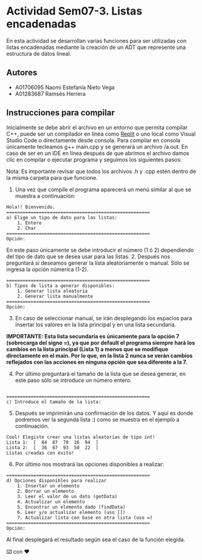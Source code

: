 # Actividad Sem07-3. Listas encadenadas

En esta actividad se desarrollan varias funciones para ser utilizadas con listas encadenadas mediante la creación de un ADT que represente una estructura de datos lineal.

## Autores

- A01706095 Naomi Estefanía Nieto Vega
- A01283687 Ramsés Herrera

## Instrucciones para compilar 

Inicialmente se debe abrir el archivo en un entorno que permita compilar C++, puede ser un compilador en línea como [Replit](https://replit.com/) o uno local como Visual Studio Code o directamente desde consola. Para compilar en consola únicamente tecleamos g++ main.cpp y se generará un archivo /a.out. En caso de ser en un IDE en línea después de que abrimos el archivo damos clic en compilar o ejecutar programa y seguimos los siguientes pasos:

Nota: Es importante revisar que todos los archivos .h y .cpp estén dentro de la misma carpeta para que funcione.

1. Una vez que compile el programa aparecerá un menú similar al que se muestra a continuación:
```
Hola!! Bienvenido.
=====================================================
a) Elige un tipo de dato para las listas: 
    1. Entero 
    2. Char 
=====================================================
Opción: 
```
En este paso únicamente se debe introducir el número (1 ó 2) dependiendo del tipo de dato que se desea usar para las listas.
2. Después nos preguntará si deseamos generar la lista aleatoriamente o manual. Sólo se ingresa la opción númerica (1-2).
```
=====================================================
b) Tipos de lista a generar disponibles: 
    1. Generar lista aleatoria 
    2. Generar lista manualmente 
=====================================================
Opción: 
```
3. En caso de seleccionar manual, se irán desplegando los espacios para insertar los valores en la lista principal y en una lista secundaria. 

**IMPORTANTE: Esta lista secundaria es únicamente para la opción 7 (sobrecarga del signo =), ya que por default el programa siempre hará los cambios en la lista principal (Lista 1) a menos que se modifique directamente en el main. Por lo que, en la lista 2 nunca se verán cambios reflejados con las acciones en ninguna opción que sea diferente a la 7.**

4. Por último preguntará el tamaño de la lista que se desea generar, en este paso sólo se introduce un número entero.
```

=====================================================
c) Introduce el tamaño de la lista: 
```
5. Después se imprimirán una confirmación de los datos. Y aquí es donde podremos ver la segunda lista :) como se muestra en el ejemplo a continuación.
```
Cool! Elegiste crear una listas aleatorias de tipo int!
Lista 1:  [  84  87  78  16  94  ]
Lista 2:  [  36  87  93  50  22  ]
Listas creadas con éxito!
```
6. Por último nos mostrará las opciones disponibles a realizar:
```
=====================================================
d) Opciones disponibles para realizar
    1. Insertar un elemento
    2. Borrar un elemento
    3. Leer el valor de un dato (getData)
    4. Actualizar un elemento
    5. Encontrar un elemento dado (findData)
    6. Leer y/o actualizar elemento (uso [])
    7. Actualizar lista con base en otra lista (uso =)
=====================================================
Opción:
```
Al final desplegará el resultado según sea el caso de la función elegida.



⌨️ con ❤️ 

